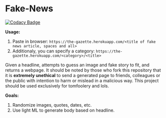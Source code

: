 # Fake-News

[![Codacy Badge](https://api.codacy.com/project/badge/Grade/5cb366c948a647be83014189ce67114a)](https://app.codacy.com/manual/RyanFleck/Fake-News?utm_source=github.com&utm_medium=referral&utm_content=RyanFleck/Fake-News&utm_campaign=Badge_Grade_Settings)

**Usage:**
1. Paste in browser: `https://the-gazette.herokuapp.com/<title of fake news article, spaces and all>`
2. Additionaly, you can specify a category: `https://the-gazette.herokuapp.com/<category>/<title>`


Given a headline, attempts to guess an image and fake story to fit, and returns a webpage. It should be noted by those who fork this repository that it is **extremely unethical** to send a generated page to friends, colleagues or the public with intention to harm or mislead in a malicious way. This project should be used exclusively for tomfoolery and lols.

**Goals:**
1. Randomize images, quotes, dates, etc.
2. Use light ML to generate body based on headline.
